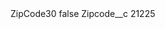 <?xml version="1.0" encoding="UTF-8"?>
<CustomMetadata xmlns="http://soap.sforce.com/2006/04/metadata" xmlns:xsi="http://www.w3.org/2001/XMLSchema-instance" xmlns:xsd="http://www.w3.org/2001/XMLSchema">
    <label>ZipCode30</label>
    <protected>false</protected>
    <values>
        <field>Zipcode__c</field>
        <value xsi:type="xsd:string">21225</value>
    </values>
</CustomMetadata>
